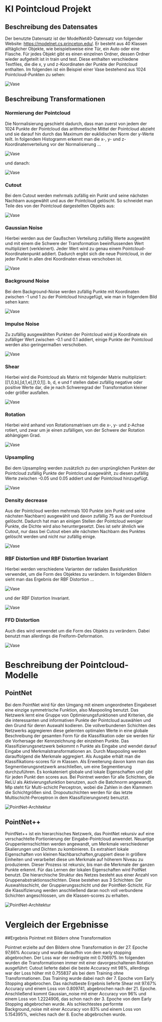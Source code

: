 # KI Pointcloud Projekt 

## Beschreibung des Datensates

Der benutzte Datensatz ist der ModelNet40-Datensatz von folgender Website: https://modelnet.cs.princeton.edu/. Er besteht aus 40 Klassen alltäglicher Objekte, wie beispielsweise eine Tür, ein Auto oder eine Flasche. Für jedes Objekt gibt es einen einzelnen Ordner, dessen Ordner wieder aufgeteilt ist in train und test. Diese enthalten verschiedene Textfiles, die die x, y und z-Koordinaten der Punkte der Pointcloud enthalten. Im folgenden ist ein Beispiel einer Vase bestehend aus 1024 Pointcloud-Punkten zu sehen:

![Vase](images/VASE.PNG)






## Beschreibung Transformationen

### Normierung der Pointcloud

Die Normalisierung geschieht dadurch, dass man zuerst von jedem der 1024 Punkte der Pointcloud das arithmetische Mittel der Pointcloud abzieht und sie darauf hin durch das Maximum der euklidischen Norm der y-Werte teilt. 
In folgendem Histogramm erkennt man die x-, y- und z-Koordinatenverteilung vor der Normalisierung ...

![Vase](images/VASE_VOR_NORMALISIERUNG.png) 

und danach:

![Vase](images/VASE_NACH_NORMALISIERUNG.PNG)

### Cutout

Bei dem Cutout werden mehrmals zufällig ein Punkt und seine nächsten Nachbarn ausgewählt und aus der Pointcloud gelöscht. So schneidet man Teile des von der Pointcloud dargestellten Objekts aus:

![Vase](images/VASE_CUTOUT.PNG)

### Gaussian Noise

Hierbei werden aus der Gaußschen Verteilung zufällig Werte ausgewählt und mit einem die Schwere der Transformation beeinflussenden Wert multipliziert (verkleinert). Jeder Wert wird zu genau einem Pointcloud-Koordinatenpunkt addiert. Dadurch ergibt sich die neue Pointcloud, in der jeder Punkt in allen drei Koordinaten etwas verschoben ist. 

![Vase](images/VASE_GAUSSIAN_NOISE.PNG)

### Background Noise

Bei dem Background-Noise werden zufällig Punkte mit Koordinaten zwischen -1 und 1 zu der Pointcloud hinzugefügt, wie man in folgendem Bild sehen kann:

![Vase](images/VASE_BACKGROUND_NOISE.PNG)

### Impulse Noise

Zu zufällig ausgewählten Punkten der Pointcloud wird je Koordinate ein zufälliger Wert zwischen -0.1 und 0.1 addiert, einige Punkte der Pointcloud werden also geringermaßen verschoben. 

![Vase](images/IMPULSE_NOISE.PNG)


### Shear

Hierbei wird die Pointcloud als Matrix mit folgender Matrix multipliziert: [[1,0,b],[d,1,e],[f,0,1]]. b, d, e und f stellen dabei zufällig negative oder positive Werte dar, die je nach Schweregrad der Transformation kleiner oder größer ausfallen.

![Vase](images/SHEAR.PNG)

### Rotation

Hierbei wird anhand von Rotationsmatrixen um die x-, y- und z-Achse rotiert, und  zwar um je einen zufälligen, von der Schwere der Rotation abhängigen Grad. 

![Vase](images/ROTATION.PNG)

### Upsampling

Bei dem Upsampling werden zusätzlich zu den ursprünglichen Punkten der Pointcloud zufällig Punkte der Pointcloud ausgewählt, zu diesen zufällig Werte zwischen -0.05 und 0.05 addiert und der Pointcloud hinzugefügt.

![Vase](images/UPSAMPLING.PNG)

### Density decrease

Aus der Pointcloud werden mehrmals 100 Punkte (ein Punkt und seine nächsten Nachbarn) ausgewählt und davon zufällig 75 aus der Pointcloud gelöscht. Dadurch hat man an einigen Stellen der Pointcloud weniger Punkte, die Dichte wird also heruntergesetzt. Dies ist sehr ähnlich wie Cutout, nur dass bei Cutout eben alle nächsten Nachbarn des Punktes gelöscht werden und nicht nur zufällig einige. 

![Vase](images/DENSITY_DEC.PNG)

### RBF Distortion und RBF Distortion Invariant

Hierbei werden verschiedene Varianten der radialen Basisfunktion verwendet, um die Form des Objektes zu verändern. In folgenden Bildern sieht man das Ergebnis der RBF Distortion ...

![Vase](images/RBF_DISTORTION.PNG)

und der RBF Distortion Invariant.

![Vase](images/RBF_DISTORTION_INV.PNG)

### FFD Distortion

Auch dies wird verwendet um die Form des Objekts zu verändern. Dabei benutzt man allerdings die Freiform-Deformation.

![Vase](images/FFD_DISTORTION.PNG)



# Beschreibung der Pointcloud-Modelle

## PointNet 

Bei dem PointNet wird für den Umgang mit einem ungeordneten Eingabeset eine einzige symmetrische Funktion, also Maxpooling benutzt. Das Netzwerk lernt eine Gruppe von Optimierungsfunktionen und Kriterien, die die interessanten und informativen Punkte der Pointcloud auswählen und den Grund für deren Auswahl kodieren. Die vollverbundenen Schichten des Netzwerks aggregieren diese gelernten optimalen Werte in eine globale Beschreibung der gesamten Form für die Klassifikation oder sie werden für die Vorhersage der Kennzeichnung der einzelnen Punkte. 
Das Klassifizierungsnetzwerk bekommt n Punkte als Eingabe und wendet darauf Eingabe und Merkmalstransformationen an. Durch Maxpooling werden darauffolgend die Merkmale aggregiert. Als Ausgabe erhält man die Klassifikations-scores für m Klassen. Als Erweiterung davon kann man das Segmentierungsnetzwerk anschließen, um eine Segmentierung durchzuführen. Es konkateniert globale und lokale Eigenschaften und gibt für jeden Punkt den scores aus. 
Bei Pointnet werden für alle Schichten, die ReLU als Aktivierungsfunktion benutzen, auch die Batchnorm angewandt. Mlp steht für Multi-schicht Perceptron, wobei die Zahlen in den Klammern die Schichtgrößen sind. Dropoutschichten werden für das letzte Multischicht-Perceptron in dem Klassifizierungsnetz benuztzt. 

![PointNet-Architektur](images/PointNetArchitecture.PNG "Quelle: https://stanford.edu/~rqi/pointnet/")

## PointNet++

PointNet++ ist ein hierarchisches Netzwerk, das PointNet rekursiv auf eine verschachtelte Portionierung der Eingabe-Pointcloud anwendet. Neuartige Gruppenlernschichten werden angewandt, um Merkmale verschiedener Skalierungen und Dichten zu kombinieren. Es extrahiert lokale Eigenschaften von kleinen Nachbarschaften,gruppiert diese in größere Einheiten und verarbeitet diese um Merkmale auf höherem Niveau zu produzieren. Dieser Prozess ist rekursiv, bis man die Merkmale der ganzen Punkte erkennt. Für das Lernen der lokalen Eigenschaften wird PoitNet benutzt. 
Die hierarchische Struktur des Netzes besteht aus einer Anzahl von Gruppenabstraktionsschichten. Diese bestehen aus 3 Schichten: Der Auswahlsschicht, der Gruppierungsschicht und der PointNet-Schicht. Für die Klassifizierung werden anschließend daran noch voll verbundene Schichten angeschlossen, um die Klassen-scores zu erhalten. 

![PointNet-Architektur](images/PointNet++Architecture.PNG "Quelle: https://medium.com/@sanketgujar95/https-medium-com-sanketgujar95-pointnetplus-5d2642560c0d")



# Vergleich der Ergebnisse

##Ergebnis Pointnet mit Bildern ohne Transformation

Pointnet erzielte auf den Bildern ohne Transformation in der 27. Epoche 97,66% Accuracy und wurde daraufhin von dem early stopping abgebrochen. Der Loss war der niedrigste mit 0.706975. Im folgenden wurden die Transformationen immer mit einer davorgeschaltenen Rotation ausgeführt: Cutout lieferte dabei die beste Accuracy mit 98%, allerdings war der Loss höher mit 0.755837 als bei dem Training ohne Transformationen. Das Training wurde dabei nach der 7. Epoche vom Early Stopping abgebrochen. Das nächstbeste Ergebnis lieferte Shear mit 97.67% Accuracy und einem Loss von 0.809741, abgebrochen nach der 21. Epoche. Anschließend kommt Gaussian_noise mit einer Accuracy von 96% und einem Loss von 1.2224906, das schon nach der 3. Epoche von dem Early Stopping abgebrochen wurde. Als schlechtestes performte Background_noise mit einer Accuracy von 83% und einem Loss von 5.154395%, welches nach der 8. Eoche abgebrochen wurde.


